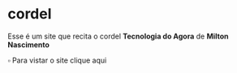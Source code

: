 # cordel

Esse é um site que recita o cordel **Tecnologia do Agora** de **Milton Nascimento**

<a src="https://anjinha-oliveira.github.io/cordel/" target="_self">▫️ Para vistar o site clique aqui</a>
